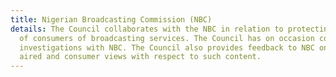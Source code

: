 ```yaml
---
title: Nigerian Broadcasting Commission (NBC)
details: The Council collaborates with the NBC in relation to protecting the rights
  of consumers of broadcasting services. The Council has on occasion conducted joint
  investigations with NBC. The Council also provides feedback to NBC on content being
  aired and consumer views with respect to such content.
---
```



